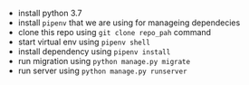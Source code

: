 - install python 3.7
- install `pipenv` that we are using for manageing dependecies
- clone this repo using `git clone repo_pah` command
- start virtual env using `pipenv shell`
- install dependency using `pipenv install`
- run migration using `python manage.py migrate`
- run server using `python manage.py runserver`
